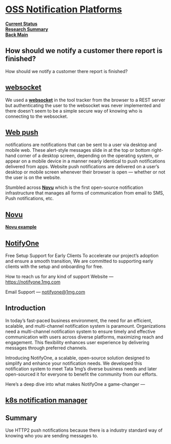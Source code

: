 # **[OSS Notification Platforms](https://novu.co/)**

**[Current Status](../../development/status/weekly/current_status.md)**\
**[Research Summary](./research_summary.md)**\
**[Back Main](../../README.md)**

## How should we notify a customer there report is finished?

How should we notify a customer there report is finished?

## **[websocket](https://www.pubnub.com/guides/websockets/)**

We used a **[websocket](https://www.pubnub.com/guides/websockets/)** in the tool tracker from the browser to a REST server but authenticating the user to the websocket was never implemented and there doesn't seem to be a simple secure way of knowing who is connecting to the websocket.

## **[Web push](../a_l/application_architecture/web_push.md)**

notifications are notifications that can be sent to a user via desktop and mobile web. These alert-style messages slide in at the top or bottom right-hand corner of a desktop screen, depending on the operating system, or appear on a mobile device in a manner nearly identical to push notifications delivered from apps. Website push notifications are delivered on a user’s desktop or mobile screen whenever their browser is open — whether or not the user is on the website.

Stumbled across **[Novu](https://novu.co/)** which is the first open-source notification infrastructure that manages all forms of communication from email to SMS, Push notifications, etc.

## **[Novu](https://novu.co/)**

**[Novu example](https://dev.to/novu/how-to-add-in-app-notifications-to-any-web-app-1b4n)**

## **[NotifyOne](https://medium.com/@prashantmishra_61952/introducing-notifyone-the-ultimate-open-source-notification-system-c9aeb81ba292)**

Free Setup Support for Early Clients
To accelerate our project’s adoption and ensure a smooth transition, We are committed to supporting early clients with the setup and onboarding for free.

How to reach us for any kind of support
Website — https://notifyone.1mg.com

Email Support — notifyone@1mg.com

## Introduction
In today’s fast-paced business environment, the need for an efficient, scalable, and multi-channel notification system is paramount. Organizations need a multi-channel notification system to ensure timely and effective communication with users across diverse platforms, maximizing reach and engagement. This flexibility enhances user experience by delivering messages through preferred channels.

Introducing NotifyOne, a scalable, open-source solution designed to simplify and enhance your notification needs. We developed this notification system to meet Tata 1mg’s diverse business needs and later open-sourced it for everyone to benefit the community from our efforts.

Here’s a deep dive into what makes NotifyOne a game-changer —


## **[k8s notification manager](https://github.com/kubesphere/notification-manager)**

## Summary

Use HTTP2 push notifications because there is a industry standard way of knowing who you are sending messages to.
